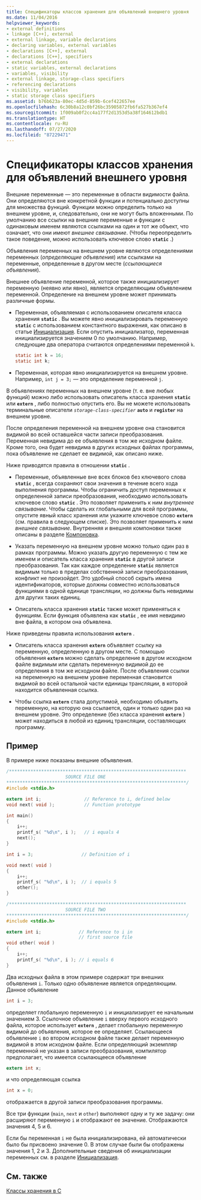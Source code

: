 ```yaml
---
title: Спецификаторы классов хранения для объявлений внешнего уровня
ms.date: 11/04/2016
helpviewer_keywords:
- external definitions
- linkage [C++], external
- external linkage, variable declarations
- declaring variables, external variables
- declarations [C++], external
- declarations [C++], specifiers
- external declarations
- static variables, external declarations
- variables, visibility
- external linkage, storage-class specifiers
- referencing declarations
- visibility, variables
- static storage class specifiers
ms.assetid: b76b623a-80ec-4d5d-859b-6cef422657ee
ms.openlocfilehash: 6c30b8a12c0bf26bc35905872fb6fa527b367ef4
ms.sourcegitcommit: 1f009ab0f2cc4a177f2d1353d5a38f164612bdb1
ms.translationtype: HT
ms.contentlocale: ru-RU
ms.lasthandoff: 07/27/2020
ms.locfileid: "87229471"
---
```

# <a name="storage-class-specifiers-for-external-level-declarations"></a>Спецификаторы классов хранения для объявлений внешнего уровня

Внешние переменные — это переменные в области видимости файла. Они определяются вне конкретной функции и потенциально доступны для множества функций. Функции можно определить только на внешнем уровне, и, следовательно, они не могут быть вложенными. По умолчанию все ссылки на внешние переменные и функции с одинаковым именем являются ссылками на один и тот же объект, что означает, что они имеют *внешнее связывание*. (Чтобы переопределить такое поведение, можно использовать ключевое слово **`static`** .)

Объявления переменных на внешнем уровне являются определениями переменных (*определяющие объявления*) или ссылками на переменные, определенные в другом месте (*ссылающиеся объявления*).

Внешнее объявление переменной, которое также инициализирует переменную (неявно или явно), является определяющим объявлением переменной. Определение на внешнем уровне может принимать различные формы.

- Переменная, объявляемая с использованием описателя класса хранения **`static`** . Вы можете явно инициализировать переменную **`static`** с использованием константного выражения, как описано в статье [Инициализация](../c-language/initialization.md). Если опустить инициализатор, переменная инициализируется значением 0 по умолчанию. Например, следующие два оператора считаются определениями переменной `k`.

    ```C
    static int k = 16;
    static int k;
    ```

- Переменная, которая явно инициализируется на внешнем уровне. Например, `int j = 3;` — это определение переменной `j`.

В объявлениях переменных на внешнем уровне (т. е. вне любых функций) можно либо использовать описатель класса хранения **`static`** или **`extern`** , либо полностью опустить его. Вы не можете использовать терминальные описатели *`storage-class-specifier`* **`auto`** и **`register`** на внешнем уровне.

После определения переменной на внешнем уровне она становится видимой во всей оставшейся части записи преобразования. Переменная невидима до ее объявления в том же исходном файле. Кроме того, она будет невидима в других исходных файлах программы, пока объявление не сделает ее видимой, как описано ниже.

Ниже приводятся правила в отношении **`static`** .

- Переменные, объявленные вне всех блоков без ключевого слова **`static`** , всегда сохраняют свои значения в течение всего хода выполнения программы. Чтобы ограничить доступ переменных к определенной записи преобразования, необходимо использовать ключевое слово **`static`** . Это позволяет применить к ним *внутреннее связывание*. Чтобы сделать их глобальными для всей программы, опустите явный класс хранения или укажите ключевое слово **`extern`** (см. правила в следующем списке). Это позволяет применить к ним *внешнее связывание*. Внутренняя и внешняя компоновки также описаны в разделе [Компоновка](../c-language/linkage.md).

- Указать переменную на внешнем уровне можно только один раз в рамках программы. Можно указать другую переменную с тем же именем и описатель класса хранения **`static`** в другой записи преобразования. Так как каждое определение **`static`** является видимым только в пределах собственной записи преобразования, конфликт не произойдет. Это удобный способ скрыть имена идентификаторов, которые должны совместно использоваться функциями в одной единице трансляции, но должны быть невидимы для других таких единиц.

- Описатель класса хранения **`static`** также может применяться к функциям. Если функция объявлена как **`static`** , ее имя невидимо вне файла, в котором она объявлена.

Ниже приведены правила использования **`extern`** .

- Описатель класса хранения **`extern`** объявляет ссылку на переменную, определенную в другом месте. С помощью объявления **`extern`** можно сделать определение в другом исходном файле видимым или сделать переменную видимой до ее определения в том же исходном файле. После объявления ссылки на переменную на внешнем уровне переменная становится видимой во всей остальной части единицы трансляции, в которой находится объявленная ссылка.

- Чтобы ссылка **`extern`** стала допустимой, необходимо объявить переменную, на которую она ссылается, один и только один раз на внешнем уровне. Это определение (без класса хранения **`extern`** ) может находиться в любой из единиц трансляции, составляющих программу.

## <a name="example"></a>Пример

В примере ниже показаны внешние объявления.

```C
/******************************************************************
                      SOURCE FILE ONE
*******************************************************************/
#include <stdio.h>

extern int i;                // Reference to i, defined below
void next( void );           // Function prototype

int main()
{
    i++;
    printf_s( "%d\n", i );   // i equals 4
    next();
}

int i = 3;                  // Definition of i

void next( void )
{
    i++;
    printf_s( "%d\n", i );  // i equals 5
    other();
}

/******************************************************************
                      SOURCE FILE TWO
*******************************************************************/
#include <stdio.h>

extern int i;              // Reference to i in
                           // first source file
void other( void )
{
    i++;
    printf_s( "%d\n", i ); // i equals 6
}
```

Два исходных файла в этом примере содержат три внешних объявления `i`. Только одно объявление является определяющим. Данное объявление

```C
int i = 3;
```

определяет глобальную переменную `i` и инициализирует ее начальным значением 3. Ссылочное объявление `i` вверху первого исходного файла, которое использует **`extern`** , делает глобальную переменную видимой до объявления, которое ее определяет. Ссылающееся объявление `i` во втором исходном файле также делает переменную видимой в этом исходном файле. Если определяющий экземпляр переменной не указан в записи преобразования, компилятор предполагает, что имеется ссылающееся объявление

```C
extern int x;
```

и что определяющая ссылка

```C
int x = 0;
```

отображается в другой записи преобразования программы.

Все три функции (`main`, `next` и `other`) выполняют одну и ту же задачу: они расширяют переменную `i` и отображают ее значение. Отображаются значения 4, 5 и 6.

Если бы переменная `i` не была инициализирована, ей автоматически было бы присвоено значение 0. В этом случае были бы отображены значения 1, 2 и 3. Дополнительные сведения об инициализации переменных см. в разделе [Инициализация](../c-language/initialization.md).

## <a name="see-also"></a>См. также

[Классы хранения в C](../c-language/c-storage-classes.md)
